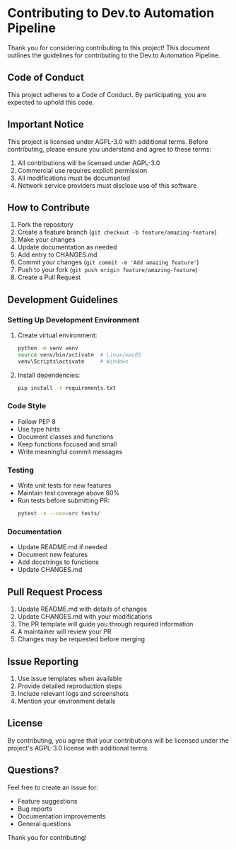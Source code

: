 # Contributing to Dev.to Automation Pipeline

Thank you for considering contributing to this project! This document outlines the guidelines for contributing to the Dev.to Automation Pipeline.

## Code of Conduct

This project adheres to a Code of Conduct. By participating, you are expected to uphold this code.

## Important Notice

This project is licensed under AGPL-3.0 with additional terms. Before contributing, please ensure you understand and agree to these terms:

1. All contributions will be licensed under AGPL-3.0
2. Commercial use requires explicit permission
3. All modifications must be documented
4. Network service providers must disclose use of this software

## How to Contribute

1. Fork the repository
2. Create a feature branch (`git checkout -b feature/amazing-feature`)
3. Make your changes
4. Update documentation as needed
5. Add entry to CHANGES.md
6. Commit your changes (`git commit -m 'Add amazing feature'`)
7. Push to your fork (`git push origin feature/amazing-feature`)
8. Create a Pull Request

## Development Guidelines

### Setting Up Development Environment

1. Create virtual environment:
   ```bash
   python -m venv venv
   source venv/bin/activate  # Linux/macOS
   venv\Scripts\activate     # Windows
   ```

2. Install dependencies:
   ```bash
   pip install -r requirements.txt
   ```

### Code Style

- Follow PEP 8
- Use type hints
- Document classes and functions
- Keep functions focused and small
- Write meaningful commit messages

### Testing

- Write unit tests for new features
- Maintain test coverage above 80%
- Run tests before submitting PR:
  ```bash
  pytest -v --cov=src tests/
  ```

### Documentation

- Update README.md if needed
- Document new features
- Add docstrings to functions
- Update CHANGES.md

## Pull Request Process

1. Update README.md with details of changes
2. Update CHANGES.md with your modifications
3. The PR template will guide you through required information
4. A maintainer will review your PR
5. Changes may be requested before merging

## Issue Reporting

1. Use issue templates when available
2. Provide detailed reproduction steps
3. Include relevant logs and screenshots
4. Mention your environment details

## License

By contributing, you agree that your contributions will be licensed under the project's AGPL-3.0 license with additional terms.

## Questions?

Feel free to create an issue for:
- Feature suggestions
- Bug reports
- Documentation improvements
- General questions

Thank you for contributing!